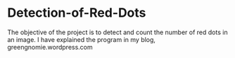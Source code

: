 # Detection-of-Red-Dots
The objective of the project is to detect and count the number of red dots in an image. 
I have explained the program in my blog, greengnomie.wordpress.com
